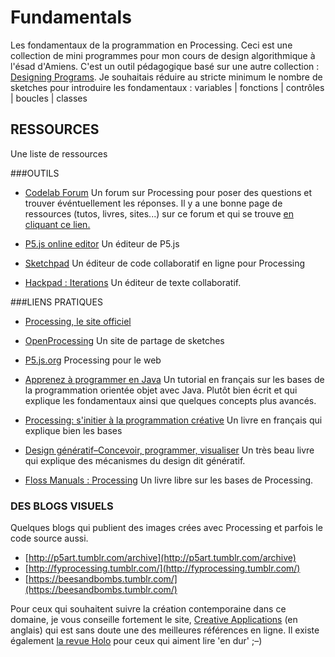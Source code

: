 # Fundamentals
Les fondamentaux de la programmation en Processing. 
Ceci est une collection de mini programmes pour mon cours de design algorithmique à l'ésad d'Amiens. C'est un outil pédagogique basé sur une autre collection : [Designing Programs](https://github.com/FreeArtBureau/DesigningPrograms). Je souhaitais réduire au stricte minimum le nombre de sketches pour introduire les fondamentaux : variables | fonctions | contrôles | boucles | classes



## RESSOURCES
Une liste de ressources

###OUTILS

- [Codelab Forum](http://codelab.fr/processing)
Un forum sur Processing pour poser des questions et trouver événtuellement les réponses.
Il y a une bonne page de ressources (tutos, livres, sites...) sur ce forum et qui se trouve [en cliquant ce lien.](http://codelab.fr/39)

- [P5.js online editor](https://alpha.editor.p5js.org)
Un éditeur de P5.js

- [Sketchpad](http://p5js.sketchpad.cc/sp/account/create-account)
Un éditeur de code collaboratif en ligne pour Processing

- [Hackpad : Iterations](https://iterations.hackpad.com/)
Un éditeur de texte collaboratif.


###LIENS PRATIQUES

- [Processing, le site officiel](https://processing.org/)

- [OpenProcessing](http://www.openprocessing.org/)
Un site de partage de sketches

- [P5.js.org](https://p5js.org/)
Processing pour le web

- [Apprenez à programmer en Java](https://openclassrooms.com/courses/apprenez-a-programmer-en-java)
Un tutorial en français sur les bases de la programmation orientée objet avec Java. Plutôt bien écrit et qui explique les fondamentaux ainsi que quelques concepts plus avancés. 

- [Processing: s'initier à la programmation créative](https://www.amazon.fr/Processing-Sinitier-programmation-cr-ative/dp/2100737848/ref=oosr)
Un livre en français qui explique bien les bases

- [Design génératif–Concevoir, programmer, visualiser](https://www.amazon.fr/Design-g%C3%A9n%C3%A9ratif-Concevoir-programmer-visualiser/dp/2350172155/ref=sr_1_1?s=books&ie=UTF8&qid=1472898919&sr=1-1&keywords=Design+g%C3%A9n%C3%A9ratif)
Un très beau livre qui explique des mécanismes du design dit génératif.

- [Floss Manuals : Processing](https://fr.flossmanuals.net/processing/introduction/)
Un livre libre sur les bases de Processing.

### DES BLOGS VISUELS
Quelques blogs qui publient des images crées avec Processing et parfois le code source aussi.

- [http://p5art.tumblr.com/archive](http://p5art.tumblr.com/archive)
- [http://fyprocessing.tumblr.com/](http://fyprocessing.tumblr.com/)
- [https://beesandbombs.tumblr.com/](https://beesandbombs.tumblr.com/)


Pour ceux qui souhaitent suivre la création contemporaine dans ce domaine, je vous conseille fortement le site, [Creative Applications](http://www.creativeapplications.net/) (en anglais) qui est sans doute une des meilleures références en ligne. Il existe également [la revue Holo](http://www.creativeapplications.net/holo/) pour ceux qui aiment lire 'en dur' ;–)



